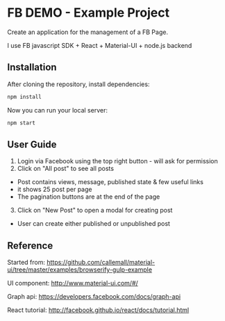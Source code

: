 # FB DEMO - Example Project

Create an application for the management of a FB Page.

I use FB javascript SDK + React + Material-UI + node.js backend

## Installation

After cloning the repository, install dependencies:
```sh
npm install
```

Now you can run your local server:
```sh
npm start
```

## User Guide

1. Login via Facebook using the top right button - will ask for permission
2. Click on "All post" to see all posts
  * Post contains views, message, published state & few useful links 
  * it shows 25 post per page
  * The pagination buttons are at the end of the page
3. Click on "New Post" to open a modal for creating post
  * User can create either published or unpublished post

## Reference

Started from:
https://github.com/callemall/material-ui/tree/master/examples/browserify-gulp-example

UI component:
http://www.material-ui.com/#/

Graph api:
https://developers.facebook.com/docs/graph-api

React tutorial:
http://facebook.github.io/react/docs/tutorial.html

